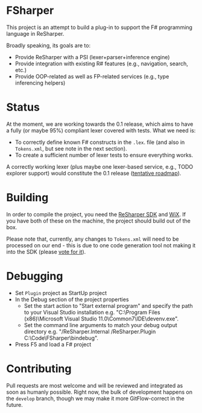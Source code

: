 FSharper
========
This project is an attempt to build a plug-in to support the F# programming language in ReSharper.

Broadly speaking, its goals are to:

* Provide ReSharper with a PSI (lexer+parser+inference engine)
* Provide integration with existing R# features (e.g., navigation, search, etc.)
* Provide OOP-related as well as FP-related services (e.g., type inferencing helpers)

Status
======
At the moment, we are working towards the 0.1 release, which aims to have a fully (or maybe 95%) compliant lexer covered with tests. What we need is:

* To correctly define known F# constructs in the `.lex`. file (and also in `Tokens.xml`, but see note in the next section).
* To create a sufficient number of lexer tests to ensure everything works.

A correctly working lexer (plus maybe one lexer-based service, e.g., TODO explorer support) would constitute the 0.1 release ([tentative roadmap](https://github.com/JetBrains/FSharper/wiki/Roadmap)).

Building
========
In order to compile the project, you need the [ReSharper SDK](http://www.jetbrains.com/resharper/download/index.html) and [WiX](http://wix.sourceforge.net/). If you have both of these on the machine, the project should build out of the box.

Please note that, currently, any changes to `Tokens.xml` will need to be processed on our end - this is due to one code generation tool not making it into the SDK (please [vote for it](http://youtrack.jetbrains.com/issue/RSRP-318622)). 

Debugging
=========
 * Set `Plugin` project as StartUp project
 * In the Debug section of the project properties
    * Set the start action to "Start external program" and specify the path to your Visual Studio installation e.g. "C:\Program Files (x86)\Microsoft Visual Studio 11.0\Common7\IDE\devenv.exe".
    * Set the command line arguments to match your debug output directory e.g. "/ReSharper.Internal /ReSharper.Plugin C:\Code\FSharper\bindebug".
 * Press F5 and load a F# project

Contributing
============
Pull requests are most welcome and will be reviewed and integrated as soon as humanly possible. Right now, the bulk of development happens on the `develop` branch, though we may make it more GitFlow-correct in the future.